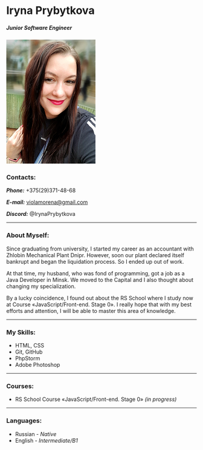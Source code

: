# Iryna Prybytkova
##### _Junior Software Engineer_
![myfoto](assets/img/myfoto1.jpg)
### Contacts:
**_Phone:_** +375(29)371-48-68

**_E-mail:_** violamorena@gmail.com

**_Discord:_** @IrynaPrybytkova

---
### About Myself:

Since graduating from university, I started my career as an accountant with Zhlobin Mechanical Plant Dnipr. However, soon our plant declared itself bankrupt and began the liquidation process. So I ended up out of work. 

At that time, my husband, who was fond of programming, got a job as a Java Developer in Minsk. We moved to the Capital and I also thought about changing my specialization.

By a lucky coincidence, I found out about the RS School where I study now at Course «JavaScript/Front-end. Stage 0». I really hope that with my best efforts and attention, I will be able to master this area of knowledge.

---
### My Skills:
* HTML, CSS
* Git, GitHub
* PhpStorm
* Adobe Photoshop

---
### Courses:
* RS School Course «JavaScript/Front-end. Stage 0» _(in progress)_

---
### Languages:
* Russian - _Native_
* English - _Intermediate/B1_

